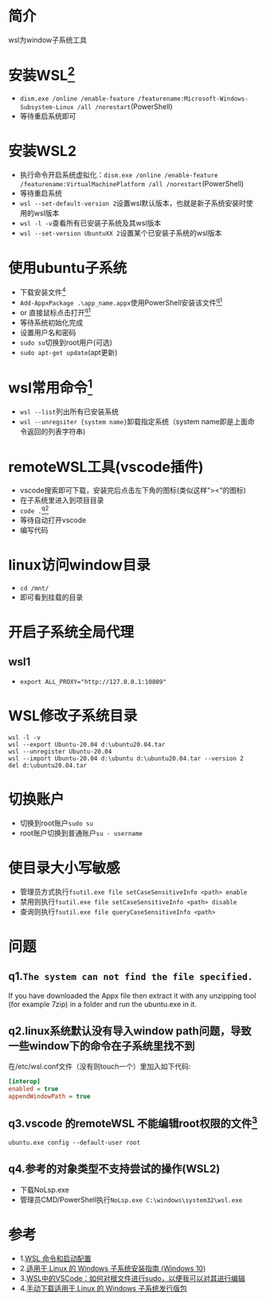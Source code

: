 # 简介
wsl为window子系统工具
# 安装WSL[<sup>2<sup/>](#ref2)
- `dism.exe /online /enable-feature /featurename:Microsoft-Windows-Subsystem-Linux /all /norestart`(PowerShell)
- 等待重启系统即可
# 安装WSL2
 - 执行命令开启系统虚拟化：`dism.exe /online /enable-feature /featurename:VirtualMachinePlatform /all /norestart`(PowerShell)
 - 等待重启系统
 - `wsl --set-default-version 2`设置wsl默认版本，也就是新子系统安装时使用的wsl版本
 - `wsl -l -v`查看所有已安装子系统及其wsl版本
 - `wsl --set-version UbuntuXX 2`设置某个已安装子系统的wsl版本
# 使用ubuntu子系统
- 下载安装文件[<sup>4<sup/>](#ref4)
- `Add-AppxPackage .\app_name.appx`使用PowerShell安装该文件[<sup>q1<sup/>](#q1)
- or 直接鼠标点击打开[<sup>q1<sup/>](#q1)
- 等待系统初始化完成
- 设置用户名和密码
- `sudo su`切换到root用户(可选)
- `sudo apt-get update`(apt更新)
# wsl常用命令[<sup>1<sup/>](#ref1)
- `wsl --list`列出所有已安装系统
- `wsl --unregsiter {system name}`卸载指定系统（system name即是上面命令返回的列表字符串)
 
# remoteWSL工具(vscode插件)
- vscode搜索即可下载，安装完后点击左下角的图标(类似这样“><“的图标)
- 在子系统里进入到项目目录
- `code .`[<sup>q2<sup/>](#q2)
- 等待自动打开vscode
- 编写代码
# linux访问window目录
 - `cd /mnt/`
 - 即可看到挂载的目录
 # 开启子系统全局代理
 ## wsl1
 - `export ALL_PROXY="http://127.0.0.1:10809"`
 # WSL修改子系统目录
 ```
 wsl -l -v
 wsl --export Ubuntu-20.04 d:\ubuntu20.04.tar
 wsl --unregister Ubuntu-20.04
 wsl --import Ubuntu-20.04 d:\ubuntu d:\ubuntu20.04.tar --version 2
 del d:\ubuntu20.04.tar
 ```
 # 切换账户
 - 切换到root账户`sudo su`
 - root账户切换到普通账户`su - username`
 # 使目录大小写敏感
 - 管理员方式执行`fsutil.exe file setCaseSensitiveInfo <path> enable`
 - 禁用则执行`fsutil.exe file setCaseSensitiveInfo <path> disable`
 - 查询则执行`fsutil.exe file queryCaseSensitiveInfo <path>`
# 问题
## q1.`The system can not find the file specified.`<a id="q1"/> 
 If you have downloaded the Appx file then extract it with any unzipping tool (for example 7zip) in a folder and run the ubuntu.exe in it.
## q2.linux系统默认没有导入window path问题，导致一些window下的命令在子系统里找不到<a id="q2"/> 
 在/etc/wsl.conf文件（没有则touch一个）里加入如下代码:
 ```ini
[interop]
enabled = true
appendWindowPath = true
 ```
## q3.vscode 的remoteWSL 不能编辑root权限的文件[<sup>3<sup/>](#ref3) 
 `ubuntu.exe config --default-user root`
 ## q4.参考的对象类型不支持尝试的操作(WSL2)
 - 下载NoLsp.exe
 - 管理员CMD/PowerShell执行`NoLsp.exe C:\windows\system32\wsl.exe`
 
 # 参考
 - 1.[WSL 命令和启动配置](https://docs.microsoft.com/zh-cn/windows/wsl/wsl-config#set-wsl-launch-settings)<a id="ref1"/>
 - 2.[适用于 Linux 的 Windows 子系统安装指南 (Windows 10)](https://docs.microsoft.com/zh-cn/windows/wsl/install-win10)<a id="ref2"/>
 - 3.[WSL中的VSCode：如何对根文件进行sudo，以便我可以对其进行编辑](https://stackoverflow.com/questions/58980356/vscode-in-wsl-how-to-sudo-a-root-file-so-i-can-edit-it)<a id="ref3"/>
 - 4.[手动下载适用于 Linux 的 Windows 子系统发行版包](https://docs.microsoft.com/zh-cn/windows/wsl/install-manual)<a id="ref4"/>
